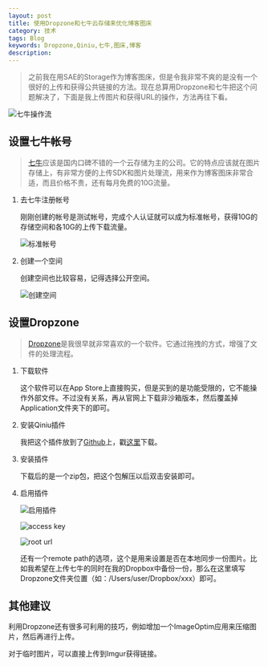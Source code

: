```yaml
---
layout: post
title: 使用Dropzone和七牛云存储来优化博客图床
category: 技术
tags: Blog
keywords: Dropzone,Qiniu,七牛,图床,博客
description: 
---
```

> 之前我在用SAE的Storage作为博客图床，但是令我非常不爽的是没有一个很好的上传和获得公共链接的方法。现在总算用Dropzone和七牛把这个问题解决了，下面是我上传图片和获得URL的操作，方法再往下看。

![七牛操作流](http://7u2ho6.com1.z0.glb.clouddn.com/2015-01-10-qiniu-workflow.gif)

## 设置七牛帐号

> [七牛](http://www.qiniu.com)应该是国内口碑不错的一个云存储为主的公司。它的特点应该就在图片存储上，有非常方便的上传SDK和图片处理流，用来作为博客图床非常合适，而且价格不贵，还有每月免费的10G流量。

1. 去七牛注册帐号

    刚刚创建的帐号是测试帐号，完成个人认证就可以成为标准帐号，获得10G的存储空间和各10G的上传下载流量。

    ![标准帐号](http://7u2ho6.com1.z0.glb.clouddn.com/2014-01-09-qiniu-normal-account.png)

2. 创建一个空间

    创建空间也比较容易，记得选择公开空间。
    
    ![创建空间](http://7u2ho6.com1.z0.glb.clouddn.com/2014-01-09-qiniu-create-bucket.png)
    
## 设置Dropzone

> [Dropzone](https://aptonic.com/dropzone3/)是我很早就非常喜欢的一个软件。它通过拖拽的方式，增强了文件的处理流程。

1. 下载软件

    这个软件可以在App Store上直接购买，但是买到的是功能受限的，它不能操作外部文件。不过没有关系，再从官网上下载非沙箱版本，然后覆盖掉Application文件夹下的即可。
    
2. 安装Qiniu插件

    我把这个插件放到了[Github](https://github.com/suyan/scripts/tree/master/Dropzone%20Action)上，戳[这里](https://github.com/suyan/scripts/blob/master/Dropzone%20Action/Qiniu.dzbundle.zip?raw=true)下载。
    
3. 安装插件

    下载后的是一个zip包，把这个包解压以后双击安装即可。
    
4. 启用插件

    ![启用插件](http://7u2ho6.com1.z0.glb.clouddn.com/2015-01-10-use-bundle.png)
    
    ![access key](http://7u2ho6.com1.z0.glb.clouddn.com/2015-01-10-qiniu-access-key.png)

    ![root url](http://7u2ho6.com1.z0.glb.clouddn.com/2015-01-10-qiniu-root-url.png)
    
    还有一个remote path的选项，这个是用来设置是否在本地同步一份图片。比如我希望在上传七牛的同时在我的Dropbox中备份一份，那么在这里填写Dropzone文件夹位置（如：/Users/user/Dropbox/xxx）即可。

## 其他建议

利用Dropzone还有很多可利用的技巧，例如增加一个ImageOptim应用来压缩图片，然后再进行上传。

对于临时图片，可以直接上传到Imgur获得链接。
